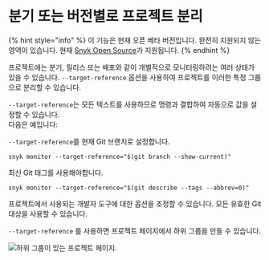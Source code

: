 # 분기 또는 버전별로 프로젝트 분리

{% hint style="info" %}
이 기능은 현재 오픈 베타 버전입니다. 완전히 지원되지 않는 영역이 있습니다. 현재 [Snyk Open Source](https://github.com/snyk/user-docs/blob/5e52535b78618f57eda40eb08fc8fbf91e16f1f0/docs/products/snyk-open-source)가 지원됩니다.
{% endhint %}

프로젝트에는 분기, 릴리스 또는 배포와 같이 개별적으로 모니터링하려는 여러 상태가 있을 수 있습니다. `--target-reference` 옵션을 사용하여 프로젝트를 이러한 특정 그룹으로 분리할 수 있습니다.

`--target-reference`는 모든 텍스트를 사용하므로 명령과 결합하여 자동으로 값을 설정할 수 있습니다.\
다음은 예입니다:

`--target-reference`를 현재 Git 브랜치로 설정합니다.

```
snyk monitor --target-reference="$(git branch --show-current)"
```

최신 Git 태그를 사용해야합니다.

```
snyk monitor --target-reference="$(git describe --tags --abbrev=0)"
```

프로젝트에서 사용되는 개발자 도구에 대한 옵션을 조정할 수 있습니다. 모든 유효한 Git 대상을 사용할 수 있습니다.

`--target-reference` 를 사용하면 프로젝트 페이지에서 하위 그룹을 만들 수 있습니다.

![하위 그룹이 있는 프로젝트 페이지.](https://github.com/snyk/user-docs/raw/5e52535b78618f57eda40eb08fc8fbf91e16f1f0/docs/.gitbook/assets/Screenshot%202021-10-21%20at%2013-08-58%20Projects.png)
